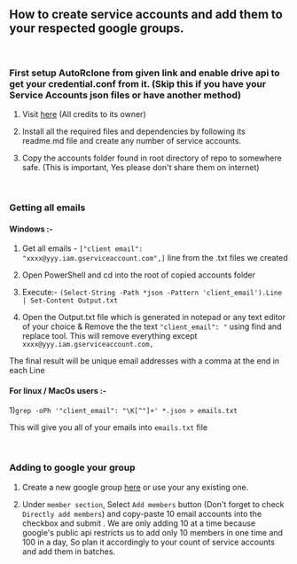 ## How to create service accounts and add them to your respected google groups.
<br />

### First setup AutoRclone from given link and enable drive api to get your credential.conf from it. (Skip this if you have your Service Accounts json files or have another method)

  1) Visit [here](https://github.com/xyou365/AutoRclone) (All credits to its owner)

  2) Install all the required files and dependencies by following its readme.md file and create any number of service accounts.

  3) Copy the accounts folder found in root directory of repo to somewhere safe. (This is important, Yes please don't share them on internet)

<br />

### Getting all emails

#### Windows :-

  1) Get all emails - `["client email": "xxxx@yyy.iam.gserviceaccount.com",]` line from the .txt files we created

  2) Open PowerShell and cd into the root of copied accounts folder

  3) Execute:- `(Select-String -Path *json -Pattern 'client_email').Line | Set-Content Output.txt`
  
  4) Open the Output.txt file which is generated in notepad or any text editor of your choice & Remove the the text `"client_email": "` using find and replace tool. This will remove everything except `xxxx@yyy.iam.gserviceaccount.com,`

The final result will be unique email addresses with a comma at the end in each Line


#### For linux / MacOs users :-

  1)`grep -oPh '"client_email": "\K[^"]+' *.json > emails.txt`

This will give you all of your emails into `emails.txt` file 

<br />


### Adding to google your group  

  1) Create a new google group [here](groups.google.com) or use your any existing one.
  
  2) Under `member section`, Select `Add members` button (Don't forget to check `Directly add members`) and copy-paste 10 email accounts into the checkbox and submit . We are only adding 10 at a time because google's public api restricts us to add only 10 members in one time and 100 in a day, So plan it accordingly to your count of service accounts and add them in batches.

